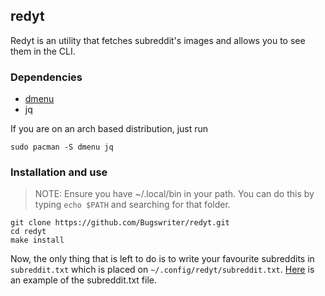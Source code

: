 ## redyt
Redyt is an utility that fetches subreddit's images and allows you to see them in the CLI.

### Dependencies
* [dmenu](https://tools.suckless.org/dmenu/)
* jq
 
If you are on an arch based distribution, just run 

```shell
sudo pacman -S dmenu jq
```

### Installation and use

>NOTE: Ensure you have ~/.local/bin in your path. You can do this by typing `echo $PATH` and searching for that folder.

```shell
git clone https://github.com/Bugswriter/redyt.git
cd redyt
make install
```
Now, the only thing that is left to do is to write your favourite subreddits in `subreddit.txt` which is placed on `~/.config/redyt/subreddit.txt`. [Here](https://0x0.st/-rbq.txt) is an example of the subreddit.txt file. 

